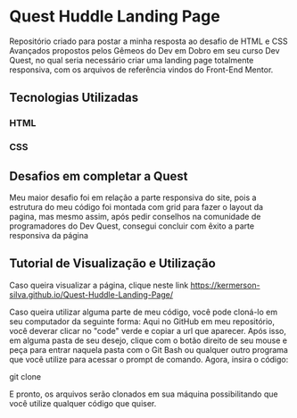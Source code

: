 # Quest Huddle Landing Page

Repositório criado para postar a minha resposta ao desafio de HTML e CSS Avançados propostos pelos Gêmeos do Dev em Dobro em seu curso Dev Quest, no qual seria necessário criar uma landing page totalmente responsiva, com os arquivos de referência vindos do Front-End Mentor.

## Tecnologias Utilizadas
### HTML
### CSS

## Desafios em completar a Quest

Meu maior desafio foi em relação a parte responsiva do site, pois a estrutura do meu código foi montada com grid para fazer o layout da pagina, mas mesmo assim, após pedir conselhos na comunidade de programadores do Dev Quest, consegui concluir com êxito a parte responsiva da página

## Tutorial de Visualização e Utilização

Caso queira visualizar a página, clique neste link https://kermerson-silva.github.io/Quest-Huddle-Landing-Page/

Caso queira utilizar alguma parte de meu código, você pode cloná-lo em seu computador da seguinte forma:
Aqui no GitHub em meu repositório, você deverar clicar no "code" verde e copiar a url que aparecer.
Após isso, em alguma pasta de seu desejo, clique com o botão direito de seu mouse e peça para entrar naquela pasta com o Git Bash ou qualquer outro programa que você utilize para acessar o prompt de comando.
Agora, insira o código:

git clone

E pronto, os arquivos serão clonados em sua máquina possibilitando que você utilize qualquer código que quiser.

